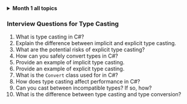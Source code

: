 <details>
<summary><strong>Month 1 all topics</strong></summary>

### Week 1 - Day 1 (08.09.2024)
- Computer Networking Basics: Understanding Network Components
- Frontend vs Backend

### Week 2 - Day 1 (14.09.2024)
- Understanding Data Flow: Simplex, Half Duplex, and Full Duplex Communication
- Peer-to-Peer Network
- Client-Server Network
- Types of Networks: LAN, MAN, WAN
- Network Topologies: Bus, Star, Ring, Mesh
- Networking Protocols: TCP/IP, HTTP, FTP, SMTP
- IP Addresses: IPv4, IPv6
- Network Services: DNS, DHCP
- Difference Between Hardware and Software
- What is an Operating System (OS)?

### Week 3 - Day 1 (21.09.2024)
- Introduction to Programming Languages
- A History of Programming Languages
- Why Study Programming Languages?
- Classifications of Programming Languages
- Compilation vs. Interpretation
- Implementation Strategies
- Programming Environment Tools
- An Overview of Compilation

### Week 3 - Day 2 (22.09.2024)
- Introducing C# and .NET
- What is Visual Studio?

### Week 4 - Day 1 (28.09.2024)
- Difference Between C# and .NET
- C# Programming Language

### Week 4 - Day 2 (29.09.2024)
- Common Language Runtime (CLR)
- .NET Common Language Runtime (CLR)
- Value Types and Reference Types
- C# Data Types
- Numbers in C#

### Week 5 - Day 1 (04.10.2024)
- C# Stack vs Heap Memory

### Week 5 - Day 2 (06.10.2024)
- C# Output
- C# Comments
- C# Variables - Value Types
</details>


### Interview Questions for Type Casting

1. What is type casting in C#?
2. Explain the difference between implicit and explicit type casting.
3. What are the potential risks of explicit type casting?
4. How can you safely convert types in C#?
5. Provide an example of implicit type casting.
6. Provide an example of explicit type casting.
7. What is the `Convert` class used for in C#?
8. How does type casting affect performance in C#?
9. Can you cast between incompatible types? If so, how?
10. What is the difference between type casting and type conversion?
